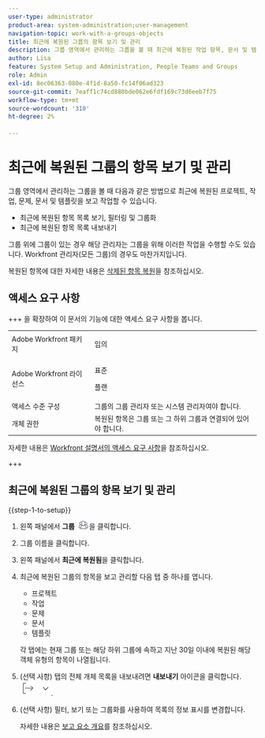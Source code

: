 ```yaml
---
user-type: administrator
product-area: system-administration;user-management
navigation-topic: work-with-a-groups-objects
title: 최근에 복원된 그룹의 항목 보기 및 관리
description: 그룹 영역에서 관리하는 그룹을 볼 때 최근에 복원된 작업 항목, 문서 및 템플릿을 보고 필터링하고 그룹화하고 복원할 수 있습니다.
author: Lisa
feature: System Setup and Administration, People Teams and Groups
role: Admin
exl-id: 8ec06363-080e-4f1d-8a50-fc14f06ad323
source-git-commit: 7eaff1c74cd880bde062e6fdf169c73d6eeb7f75
workflow-type: tm+mt
source-wordcount: '310'
ht-degree: 2%

---
```


# 최근에 복원된 그룹의 항목 보기 및 관리

그룹 영역에서 관리하는 그룹을 볼 때 다음과 같은 방법으로 최근에 복원된 프로젝트, 작업, 문제, 문서 및 템플릿을 보고 작업할 수 있습니다.

* 최근에 복원된 항목 목록 보기, 필터링 및 그룹화
* 최근에 복원된 항목 목록 내보내기

그룹 위에 그룹이 있는 경우 해당 관리자는 그룹을 위해 이러한 작업을 수행할 수도 있습니다. Workfront 관리자(모든 그룹)의 경우도 마찬가지입니다.

복원된 항목에 대한 자세한 내용은 [삭제된 항목 복원](../../../administration-and-setup/manage-workfront/manage-deleted-items/restore-deleted-items.md)을 참조하십시오.

## 액세스 요구 사항

+++ 을 확장하여 이 문서의 기능에 대한 액세스 요구 사항을 봅니다.

<table style="table-layout:auto"> 
 <col> 
 <col> 
 <tbody> 
  <tr> 
   <td>Adobe Workfront 패키지</td> 
   <td><p>임의</p></td> 
  </tr> 
  <tr> 
   <td>Adobe Workfront 라이선스</td> 
   <td><p>표준</p>
       <p>플랜</p></td>
  </tr>
  <tr> 
   <td>액세스 수준 구성</td> 
   <td>그룹의 그룹 관리자 또는 시스템 관리자여야 합니다.</td>
  </tr>
  <tr> 
   <td>개체 권한</td>
   <td>복원된 항목은 그룹 또는 그 하위 그룹과 연결되어 있어야 합니다.</td> 
  </tr> 
 </tbody> 
</table>

자세한 내용은 [Workfront 설명서의 액세스 요구 사항](/help/quicksilver/administration-and-setup/add-users/access-levels-and-object-permissions/access-level-requirements-in-documentation.md)을 참조하십시오.

+++

## 최근에 복원된 그룹의 항목 보기 및 관리

{{step-1-to-setup}}

1. 왼쪽 패널에서 **그룹** ![그룹](assets/groups-icon.png)을 클릭합니다.

1. 그룹 이름을 클릭합니다.
1. 왼쪽 패널에서 **최근에 복원됨**&#x200B;을 클릭합니다.
1. 최근에 복원된 그룹의 항목을 보고 관리할 다음 탭 중 하나를 엽니다.

   * 프로젝트
   * 작업
   * 문제
   * 문서
   * 템플릿

   각 탭에는 현재 그룹 또는 해당 하위 그룹에 속하고 지난 30일 이내에 복원된 해당 객체 유형의 항목이 나열됩니다.

1. (선택 사항) 탭의 전체 개체 목록을 내보내려면 **내보내기** 아이콘을 클릭합니다. ![내보내기 아이콘](assets/export-icon.png).
1. (선택 사항) 필터, 보기 또는 그룹화를 사용하여 목록의 정보 표시를 변경합니다.

   자세한 내용은 [보고 요소 개요](/help/quicksilver/reports-and-dashboards/reports/reporting-elements/reporting-elements-overview.md)를 참조하십시오.

